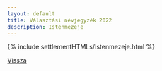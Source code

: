 ```yaml
---
layout: default
title: Választási névjegyzék 2022
description: Istenmezeje
---
```


{% include settlementHTMLs/Istenmezeje.html %}

[Vissza](../)